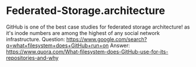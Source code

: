 # Federated-Storage.architecture
GitHub is one of the best case studies for federated storage architecture! as it's inode numbers are among the highest of any social network infrastructure. Question: https://www.google.com/search?q=what+filesystem+does+GitHub+run+on Answer: https://www.quora.com/What-filesystem-does-GitHub-use-for-its-repositories-and-why
